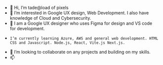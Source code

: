 - 👋 Hi, I’m tade@load of pixels
- 👀 I’m interested in Google UX design, Web Development. I also have knowledge of Cloud and Cybersecurity.
-  🌱 I am a Google UX designer who uses Figma for design and VS code for development.
-     I’m currently learning Azure, AWS and general web development. HTML CSS and Javascript. Node.js, React, Vite.js Next.js.
- 💞️ I’m looking to collaborate on any projects and building on my skills.
- 📫

<!---
Cloud and Web Developer


![loadofpixels-tech-stack](https://github.com/tadyPi/tadyPi/assets/129111332/f30a3739-8fc9-40d9-a19e-d13bb2791971)
